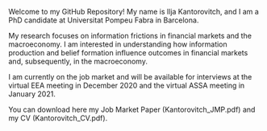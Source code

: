 Welcome to my GitHub Repository! My name is Ilja Kantorovitch, and I am a PhD candidate at Universitat Pompeu Fabra in Barcelona.

My research focuses on information frictions in financial markets and the macroeconomy. I am interested in understanding how information production and belief formation influence outcomes in financial markets and, subsequently, in the macroeconomy.

I am currently on the job market and will be available for interviews at the virtual EEA meeting in December 2020 and the virtual ASSA meeting in January 2021.

You can download here my Job Market Paper (Kantorovitch_JMP.pdf) and my CV (Kantorovitch_CV.pdf).
